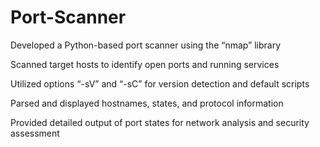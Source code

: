 # Port-Scanner
Developed a Python-based port scanner using the “nmap” library 

Scanned target hosts to identify open ports and running services 

Utilized options “-sV” and “-sC” for version detection and default scripts 

Parsed and displayed hostnames, states, and protocol information 

Provided detailed output of port states for network analysis and security assessment 

